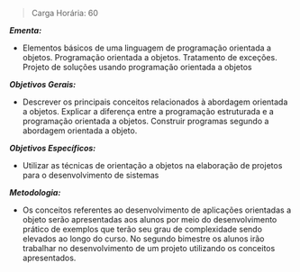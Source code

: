 >Carga Horária: 60
 
***Ementa:***
* Elementos básicos de uma linguagem de programação orientada a objetos. Programação orientada a objetos. Tratamento de exceções. Projeto de soluções usando programação orientada a objetos
 
***Objetivos Gerais:***
* Descrever os principais conceitos relacionados à abordagem orientada a objetos. Explicar a diferença entre a programação estruturada e a programação orientada a objetos. Construir programas segundo a abordagem orientada a objeto.
 
***Objetivos Específicos:***
* Utilizar as técnicas de orientação a objetos na elaboração de projetos para o desenvolvimento de sistemas
 
***Metodologia:***
* Os conceitos referentes ao desenvolvimento de aplicações orientadas a objeto serão apresentadas aos alunos por meio do desenvolvimento prático de exemplos que terão seu grau de complexidade sendo elevados ao longo do curso. No segundo bimestre os alunos irão trabalhar no desenvolvimento de um projeto utilizando os conceitos apresentados.
